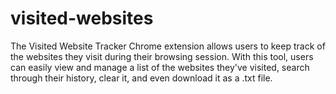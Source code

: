 # visited-websites
The Visited Website Tracker Chrome extension allows users to keep track of the websites they visit during their browsing session. With this tool, users can easily view and manage a list of the websites they've visited, search through their history, clear it, and even download it as a .txt file. 
